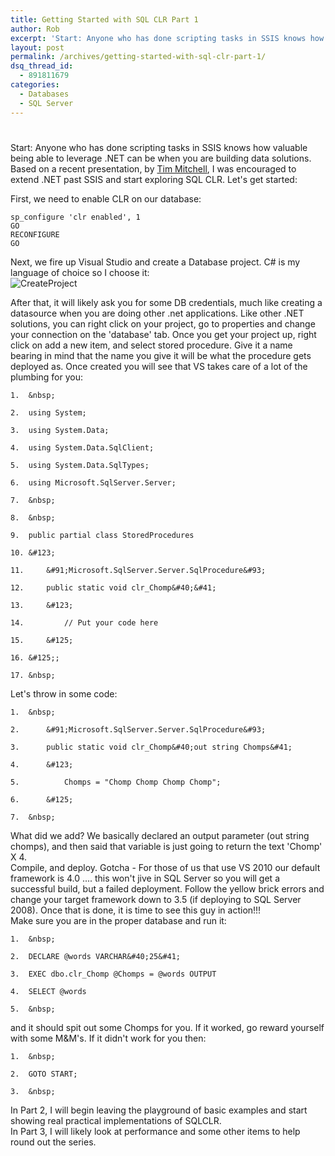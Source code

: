 ```yaml
---
title: Getting Started with SQL CLR Part 1
author: Rob
excerpt: 'Start: Anyone who has done scripting tasks in SSIS knows how valuable being able to leverage .NET can be when you are building data solutions. Based on a presentation I saw, by Tim Mitchell, I was encouraged to extend .NET past SSIS and start exploring SQL CLR.  Lets get started'
layout: post
permalink: /archives/getting-started-with-sql-clr-part-1/
dsq_thread_id:
  - 891811679
categories:
  - Databases
  - SQL Server
---
```

# 

Start: Anyone who has done scripting tasks in SSIS knows how valuable being able to leverage .NET can be when you are building data solutions. Based on a recent presentation, by [Tim Mitchell][1], I was encouraged to extend .NET past SSIS and start exploring SQL CLR. Let's get started:

 [1]: http://www.timmitchell.net/

First, we need to enable CLR on our database:

    sp_configure 'clr enabled', 1
    GO
    RECONFIGURE
    GO
    

Next, we fire up Visual Studio and create a Database project. C# is my language of choice so I choose it:  
![CreateProject][2]

 [2]: http://images.datachomp.com/sqlserver/sqlclr/CreateProject.jpg

After that, it will likely ask you for some DB credentials, much like creating a datasource when you are doing other .net applications. Like other .NET solutions, you can right click on your project, go to properties and change your connection on the 'database' tab. Once you get your project up, right click on add a new item, and select stored procedure. Give it a name bearing in mind that the name you give it will be what the procedure gets deployed as. Once created you will see that VS takes care of a lot of the plumbing for you:

    1.  &nbsp;
    
    2.  using System;
    
    3.  using System.Data;
    
    4.  using System.Data.SqlClient;
    
    5.  using System.Data.SqlTypes;
    
    6.  using Microsoft.SqlServer.Server;
    
    7.  &nbsp;
    
    8.  &nbsp;
    
    9.  public partial class StoredProcedures
    
    10. &#123;
    
    11. 	&#91;Microsoft.SqlServer.Server.SqlProcedure&#93;
    
    12. 	public static void clr_Chomp&#40;&#41;
    
    13. 	&#123;
    
    14. 		// Put your code here
    
    15. 	&#125;
    
    16. &#125;;
    
    17. &nbsp;

Let's throw in some code:

    1.  &nbsp;
    
    2.  	&#91;Microsoft.SqlServer.Server.SqlProcedure&#93;
    
    3.  	public static void clr_Chomp&#40;out string Chomps&#41;
    
    4.  	&#123;
    
    5.  		Chomps = "Chomp Chomp Chomp Chomp";
    
    6.  	&#125;
    
    7.  &nbsp;

What did we add? We basically declared an output parameter (out string chomps), and then said that variable is just going to return the text 'Chomp' X 4.  
Compile, and deploy. Gotcha - For those of us that use VS 2010 our default framework is 4.0 .... this won't jive in SQL Server so you will get a successful build, but a failed deployment. Follow the yellow brick errors and change your target framework down to 3.5 (if deploying to SQL Server 2008). Once that is done, it is time to see this guy in action!!!  
Make sure you are in the proper database and run it:

    1.  &nbsp;
    
    2.  DECLARE @words VARCHAR&#40;25&#41;
    
    3.  EXEC dbo.clr_Chomp @Chomps = @words OUTPUT
    
    4.  SELECT @words
    
    5.  &nbsp;

and it should spit out some Chomps for you. If it worked, go reward yourself with some M&M's. If it didn't work for you then:

    1.  &nbsp;
    
    2.  GOTO START;
    
    3.  &nbsp;

In Part 2, I will begin leaving the playground of basic examples and start showing real practical implementations of SQLCLR.  
In Part 3, I will likely look at performance and some other items to help round out the series.